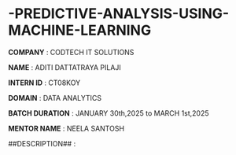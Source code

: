 # -PREDICTIVE-ANALYSIS-USING-MACHINE-LEARNING

**COMPANY** : CODTECH IT SOLUTIONS

**NAME** : ADITI DATTATRAYA PILAJI

**INTERN ID** : CT08KOY

**DOMAIN** : DATA ANALYTICS

**BATCH DURATION** : JANUARY 30th,2025 to MARCH 1st,2025

**MENTOR NAME** : NEELA SANTOSH

##DESCRIPTION## :
